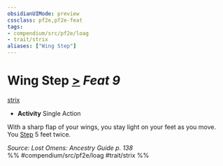 ```yaml
---
obsidianUIMode: preview
cssclass: pf2e,pf2e-feat
tags:
- compendium/src/pf2e/loag
- trait/strix
aliases: ["Wing Step"]
---
```

# Wing Step  [>](../../Rules/core-rulebook/chapter-9-playing-the-game.md#Actions "Single Action") *Feat 9*  
[strix](../../Rules/traits/strix-loag.md)  

- **Activity** Single Action

With a sharp flap of your wings, you stay light on your feet as you move. You [Step](../../Rules/actions/step.md) 5 feet twice.

*Source: Lost Omens: Ancestry Guide p. 138*  
%% #compendium/src/pf2e/loag #trait/strix %%
